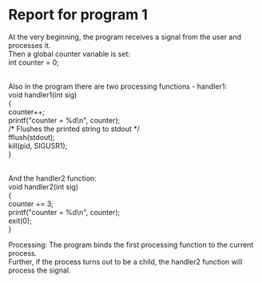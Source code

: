 # Report for program 1

At the very beginning, the program receives a signal from the user and processes it.</br>
Then a global counter variable is set: </br>
int counter = 0;</br></br>

Also in the program there are two processing functions - handler1: </br>
void handler1(int sig)</br>
{</br>
counter++;</br>
printf("counter = %d\n", counter);</br>
/* Flushes the printed string to stdout */</br>
fflush(stdout);</br>
kill(pid, SIGUSR1);</br>
}</br></br>

And the handler2 function: </br>
void handler2(int sig)</br>
{</br>
counter += 3;</br>
printf("counter = %d\n", counter);</br>
exit(0);</br>
}</br>

Processing: The program binds the first processing function to the current process.</br>
Further, if the process turns out to be a child, the handler2 function will process the signal.</br></br>
